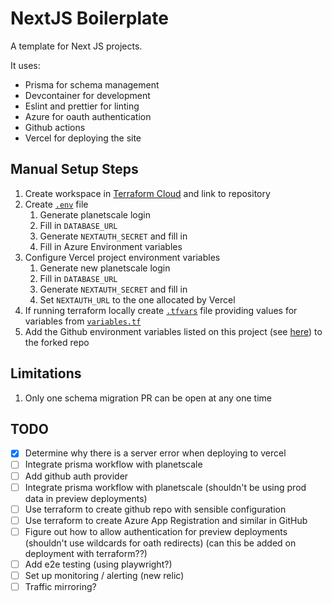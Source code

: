 # NextJS Boilerplate

A template for Next JS projects.

It uses:

- Prisma for schema management
- Devcontainer for development
- Eslint and prettier for linting
- Azure for oauth authentication
- Github actions
- Vercel for deploying the site

## Manual Setup Steps

1. Create workspace in [Terraform Cloud](https://app.terraform.io/) and link to repository
1. Create [`.env`](./.env) file
   1. Generate planetscale login
   1. Fill in `DATABASE_URL`
   1. Generate `NEXTAUTH_SECRET` and fill in
   1. Fill in Azure Environment variables
1. Configure Vercel project environment variables
   1. Generate new planetscale login
   1. Fill in `DATABASE_URL`
   1. Generate `NEXTAUTH_SECRET` and fill in
   1. Set `NEXTAUTH_URL` to the one allocated by Vercel
1. If running terraform locally create [`.tfvars`](terraform/terraform.tfvars) file providing values for variables from [`variables.tf`](terraform/variables.tf)
1. Add the Github environment variables listed on this project (see [here](https://github.com/amc40/NextJS-Boilerplate/settings/secrets/actions)) to the forked repo

## Limitations

1. Only one schema migration PR can be open at any one time

## TODO

- [x] Determine why there is a server error when deploying to vercel
- [ ] Integrate prisma workflow with planetscale
- [ ] Add github auth provider
- [ ] Integrate prisma workflow with planetscale (shouldn't be using prod data in preview deployments)
- [ ] Use terraform to create github repo with sensible configuration
- [ ] Use terraform to create Azure App Registration and similar in GitHub
- [ ] Figure out how to allow authentication for preview deployments (shouldn't use wildcards for oath redirects) (can this be added on deployment with terraform??)
- [ ] Add e2e testing (using playwright?)
- [ ] Set up monitoring / alerting (new relic)
- [ ] Traffic mirroring?
